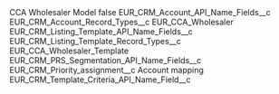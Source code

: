 <?xml version="1.0" encoding="UTF-8"?>
<CustomMetadata xmlns="http://soap.sforce.com/2006/04/metadata" xmlns:xsi="http://www.w3.org/2001/XMLSchema-instance" xmlns:xsd="http://www.w3.org/2001/XMLSchema">
    <label>CCA Wholesaler Model</label>
    <protected>false</protected>
    <values>
        <field>EUR_CRM_Account_API_Name_Fields__c</field>
        <value xsi:nil="true"/>
    </values>
    <values>
        <field>EUR_CRM_Account_Record_Types__c</field>
        <value xsi:type="xsd:string">EUR_CCA_Wholesaler</value>
    </values>
    <values>
        <field>EUR_CRM_Listing_Template_API_Name_Fields__c</field>
        <value xsi:nil="true"/>
    </values>
    <values>
        <field>EUR_CRM_Listing_Template_Record_Types__c</field>
        <value xsi:type="xsd:string">EUR_CCA_Wholesaler_Template</value>
    </values>
    <values>
        <field>EUR_CRM_PRS_Segmentation_API_Name_Fields__c</field>
        <value xsi:nil="true"/>
    </values>
    <values>
        <field>EUR_CRM_Priority_assignment__c</field>
        <value xsi:type="xsd:string">Account mapping</value>
    </values>
    <values>
        <field>EUR_CRM_Template_Criteria_API_Name_Field__c</field>
        <value xsi:nil="true"/>
    </values>
</CustomMetadata>
